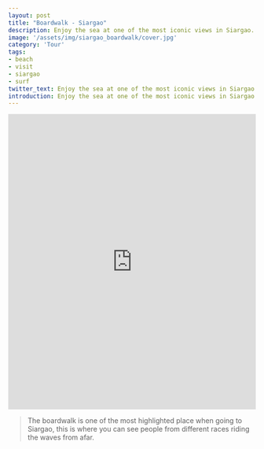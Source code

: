 ```yaml
---
layout: post
title: "Boardwalk - Siargao"
description: Enjoy the sea at one of the most iconic views in Siargao.
image: '/assets/img/siargao_boardwalk/cover.jpg'
category: 'Tour'
tags:
- beach
- visit
- siargao
- surf
twitter_text: Enjoy the sea at one of the most iconic views in Siargao. Take a virtual tour now.
introduction: Enjoy the sea at one of the most iconic views in Siargao. Take a virtual tour now.
---
```

<iframe  style="width: 900px; height: 600px; border: none; max-width: 100%;" frameborder="0" allow="vr,gyroscope,accelerometer,fullscreen" scrolling="no" allowfullscreen="true" src="https:360pilipinas.com/360_tours/boardwalk/index.html"></iframe>

>The boardwalk is one of the most highlighted place when going to Siargao, this is where you can see people from different races riding the waves from afar.
